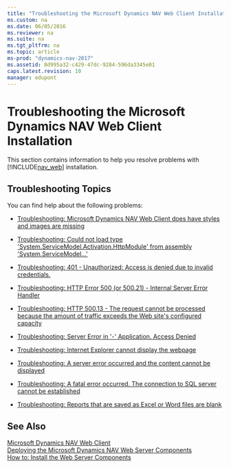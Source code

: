 ```yaml
---
title: "Troubleshooting the Microsoft Dynamics NAV Web Client Installation"
ms.custom: na
ms.date: 06/05/2016
ms.reviewer: na
ms.suite: na
ms.tgt_pltfrm: na
ms.topic: article
ms-prod: "dynamics-nav-2017"
ms.assetid: 8d995a32-c429-47dc-9284-596da3345e01
caps.latest.revision: 10
manager: edupont
---
```

# Troubleshooting the Microsoft Dynamics NAV Web Client Installation
This section contains information to help you resolve problems with [!INCLUDE[nav_web](includes/nav_web_md.md)] installation.  
  
## Troubleshooting Topics  
 You can find help about the following problems:  
  
-   [Troubleshooting: Microsoft Dynamics NAV Web Client does have styles and images are missing](../Topic/Troubleshooting:%20Microsoft%20Dynamics%20NAV%20Web%20Client%20does%20have%20styles%20and%20images%20are%20missing.md)  
  
-   [Troubleshooting: Could not load type 'System.ServiceModel.Activation.HttpModule' from assembly 'System.ServiceModel...'](../Topic/Troubleshooting:%20Could%20not%20load%20type%20'System.ServiceModel.Activation.HttpModule'%20from%20assembly%20'System.ServiceModel...'.md)  
  
-   [Troubleshooting: 401 \- Unauthorized: Access is denied due to invalid credentials.](../Topic/Troubleshooting:%20401%20-%20Unauthorized:%20Access%20is%20denied%20due%20to%20invalid%20credentials..md)  
  
-   [Troubleshooting: HTTP Error 500 \(or 500.21\) \- Internal Server Error Handler](../Topic/Troubleshooting:%20HTTP%20Error%20500%20\(or%20500.21\)%20-%20Internal%20Server%20Error%20Handler.md)  
  
-   [Troubleshooting: HTTP 500.13 \- The request cannot be processed because the amount of traffic exceeds the Web site's configured capacity](../Topic/Troubleshooting:%20HTTP%20500.13%20-%20The%20request%20cannot%20be%20processed%20because%20the%20amount%20of%20traffic%20exceeds%20the%20Web%20site's%20configured%20capacity.md)  
  
-   [Troubleshooting: Server Error in '\-' Application. Access Denied](../Topic/Troubleshooting:%20Server%20Error%20in%20'-'%20Application.%20Access%20Denied.md)  
  
-   [Troubleshooting: Internet Explorer cannot display the webpage](../Topic/Troubleshooting:%20Internet%20Explorer%20cannot%20display%20the%20webpage.md)  
  
-   [Troubleshooting: A server error occurred and the content cannot be displayed](../Topic/Troubleshooting:%20A%20server%20error%20occurred%20and%20the%20content%20cannot%20be%20displayed.md)  
  
-   [Troubleshooting: A fatal error occurred. The connection to SQL server cannot be established](../Topic/Troubleshooting:%20A%20fatal%20error%20occurred.%20The%20connection%20to%20SQL%20server%20cannot%20be%20established.md)  
  
-   [Troubleshooting: Reports that are saved as Excel or Word files are blank](../Topic/Troubleshooting:%20Reports%20that%20are%20saved%20as%20Excel%20or%20Word%20files%20are%20blank.md)  
  
## See Also  
 [Microsoft Dynamics NAV Web Client](Microsoft-Dynamics-NAV-Web-Client.md)   
 [Deploying the Microsoft Dynamics NAV Web Server Components](Deploying-the-Microsoft-Dynamics-NAV-Web-Server-Components.md)   
 [How to: Install the Web Server Components](../Topic/How%20to:%20Install%20the%20Web%20Server%20Components.md)